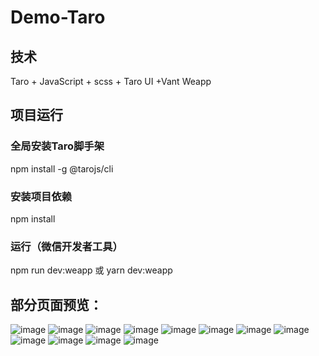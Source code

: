 # Demo-Taro
## 技术
Taro + JavaScript + scss + Taro UI +Vant Weapp
## 项目运行
### 全局安装Taro脚手架
npm install -g @tarojs/cli
### 安装项目依赖
npm install
### 运行（微信开发者工具）
npm run dev:weapp
或
yarn dev:weapp

## 部分页面预览：
![image](https://user-images.githubusercontent.com/81917638/165888910-6dbbad7a-d2bd-46aa-8e70-f9ad7e120146.png)
![image](https://user-images.githubusercontent.com/81917638/165889061-df749936-97ce-4070-bb46-dba7d6f34ece.png)
![image](https://user-images.githubusercontent.com/81917638/165889099-aee42762-bbed-4d8d-af51-ab0167209cbb.png)
![image](https://user-images.githubusercontent.com/81917638/165889141-9d293b36-c27d-487a-8bdc-e3e350fd5c8e.png)
![image](https://user-images.githubusercontent.com/81917638/165889179-0d6e04cd-d88a-42db-bf2f-a10a979589b5.png)
![image](https://user-images.githubusercontent.com/81917638/165889208-f2326e0b-0690-4a53-a0d5-e06f921cfb66.png)
![image](https://user-images.githubusercontent.com/81917638/165889234-4629ed2b-80f8-4e5e-aafa-7494f3e9a4d1.png)
![image](https://user-images.githubusercontent.com/81917638/165889256-2b53b07f-c7c8-424f-ac6e-b4aeebe4365d.png)
![image](https://user-images.githubusercontent.com/81917638/165889310-0a6bfda1-7858-4313-a4c4-bd33b01e0949.png)
![image](https://user-images.githubusercontent.com/81917638/165889356-af7e155c-fd1c-431e-9552-7bb4a9a181f1.png)
![image](https://user-images.githubusercontent.com/81917638/165889382-8e49a8fb-d496-4c39-80cb-1d24029a109b.png)
![image](https://user-images.githubusercontent.com/81917638/165889400-0dcb35ea-63db-4870-8471-1e5cc7b0c829.png)
